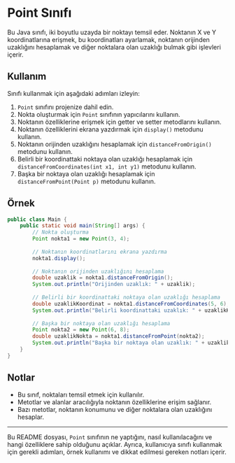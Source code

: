 # Point Sınıfı
Bu Java sınıfı, iki boyutlu uzayda bir noktayı temsil eder. Noktanın X ve Y koordinatlarına erişmek, bu koordinatları ayarlamak, noktanın orijinden uzaklığını hesaplamak ve diğer noktalara olan uzaklığı bulmak gibi işlevleri içerir.

## Kullanım
Sınıfı kullanmak için aşağıdaki adımları izleyin:

1. `Point` sınıfını projenize dahil edin.
2. Nokta oluşturmak için `Point` sınıfının yapıcılarını kullanın.
3. Noktanın özelliklerine erişmek için getter ve setter metodlarını kullanın.
4. Noktanın özelliklerini ekrana yazdırmak için `display()` metodunu kullanın.
5. Noktanın orijinden uzaklığını hesaplamak için `distanceFromOrigin()` metodunu kullanın.
6. Belirli bir koordinattaki noktaya olan uzaklığı hesaplamak için `distanceFromCoordinates(int x1, int y1)` metodunu kullanın.
7. Başka bir noktaya olan uzaklığı hesaplamak için `distanceFromPoint(Point p)` metodunu kullanın.

## Örnek

```java
public class Main {
    public static void main(String[] args) {
        // Nokta oluşturma
        Point nokta1 = new Point(3, 4);
        
        // Noktanın koordinatlarını ekrana yazdırma
        nokta1.display();
        
        // Noktanın orijinden uzaklığını hesaplama
        double uzaklik = nokta1.distanceFromOrigin();
        System.out.println("Orijinden uzaklık: " + uzaklik);
        
        // Belirli bir koordinattaki noktaya olan uzaklığı hesaplama
        double uzaklikKoordinat = nokta1.distanceFromCoordinates(5, 6);
        System.out.println("Belirli koordinattaki uzaklık: " + uzaklikKoordinat);
        
        // Başka bir noktaya olan uzaklığı hesaplama
        Point nokta2 = new Point(6, 8);
        double uzaklikNokta = nokta1.distanceFromPoint(nokta2);
        System.out.println("Başka bir noktaya olan uzaklık: " + uzaklikNokta);
    }
}
```

## Notlar
- Bu sınıf, noktaları temsil etmek için kullanılır.
- Metotlar ve alanlar aracılığıyla noktanın özelliklerine erişim sağlanır.
- Bazı metotlar, noktanın konumunu ve diğer noktalara olan uzaklığını hesaplar.
--- 

Bu README dosyası, `Point` sınıfının ne yaptığını, nasıl kullanılacağını ve hangi özelliklere sahip olduğunu açıklar. Ayrıca, kullanıcıya sınıfı kullanmak için gerekli adımları, örnek kullanımı ve dikkat edilmesi gereken notları içerir.
